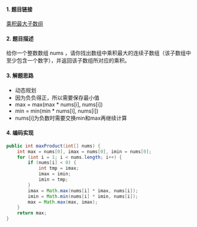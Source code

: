 

#### 1. 题目链接
[乘积最大子数组](https://leetcode-cn.com/problems/maximum-product-subarray/)

#### 2. 题目描述
给你一个整数数组 nums ，请你找出数组中乘积最大的连续子数组（该子数组中至少包含一个数字），并返回该子数组所对应的乘积。

#### 3. 解题思路
* 动态规划
* 因为负负得正，所以需要保存最小值
* max = max(max * nums[i], nums[i])
* min = min(min * nums[i], nums[i])
* nums[i]为负数时需要交换min和max再继续计算

#### 4. 编码实现
``` java
public int maxProduct(int[] nums) {
    int max = nums[0], imax = nums[0], imin = nums[0];
    for (int i = 1; i < nums.length; i++) {
        if (nums[i] < 0) {
            int tmp = imax;
            imax = imin;
            imin = tmp;
        }
        imax = Math.max(nums[i] * imax, nums[i]);
        imin = Math.min(nums[i] * imin, nums[i]);
        max = Math.max(max, imax);
    }
    return max;
}
```
